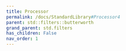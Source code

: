 ```yaml
---
title: Processor
permalink: /docs/StandardLibrary#Processor4
parent: std::filters::butterworth
grand_parent: std.filters
has_children: False
nav_order: 1
---
```

